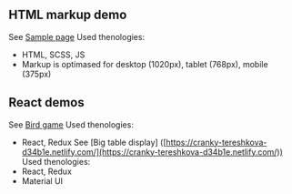 ## HTML markup demo
See [Sample page](https://lyssenkoalex.github.io/singolo/)
Used thenologies:
 - HTML, SCSS, JS
 - Markup is optimased for desktop (1020px), tablet (768px), mobile (375px)
 
## React demos
 See [Bird game]([https://peaceful-bhaskara-26b5b7.netlify.com/](https://peaceful-bhaskara-26b5b7.netlify.com/))
 Used thenologies:
 - React, Redux
 See [Big table display] ([https://cranky-tereshkova-d34b1e.netlify.com/](https://cranky-tereshkova-d34b1e.netlify.com/))
 Used thenologies:
 - React, Redux
 - Material UI
